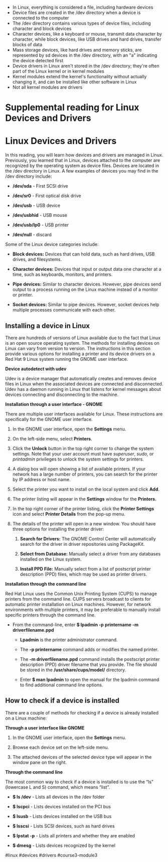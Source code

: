 -   In Linux, everything is considered a file, including hardware devices
-   Device files are created in the /dev directory when a device is connected to the computer
-   The /dev directory contains various types of device files, including character and block devices
-   Character devices, like a keyboard or mouse, transmit data character by character, while block devices, like USB drives and hard drives, transfer blocks of data
-   Mass storage devices, like hard drives and memory sticks, are represented by sd devices in the /dev directory, with an "a" indicating the device detected first
-   Device drivers in Linux aren't stored in the /dev directory; they're often part of the Linux kernel or in kernel modules
-   Kernel modules extend the kernel's functionality without actually changing it, and can be installed like other software in Linux
-   Not all kernel modules are drivers

# Supplemental reading for Linux Devices and Drivers

# Linux Devices and Drivers

In this reading, you will learn how devices and drivers are managed in Linux. Previously, you learned that in Linux, devices attached to the computer are recognized by the operating system as device files. Devices are located in the /dev directory in Linux. A few examples of devices you may find in the /dev directory include:

-   **/dev/sda** - First SCSI drive
    
-   **/dev/sr0** - First optical disk drive 
    
-   **/dev/usb** - USB device
    
-   **/dev/usbhid** - USB mouse
    
-   **/dev/usb/lp0** - USB printer
    
-   **/dev/null** - discard
    

Some of the Linux device categories include:

-   **Block devices:** Devices that can hold data, such as hard drives, USB drives, and filesystems.
    
-   **Character devices:** Devices that input or output data one character at a time, such as keyboards, monitors, and printers. 
    
-   **Pipe devices:** Similar to character devices. However, pipe devices send output to a process running on the Linux machine instead of a monitor or printer.
    
-   **Socket devices:** Similar to pipe devices. However, socket devices help multiple processes communicate with each other.
    

## Installing a device in Linux

There are hundreds of versions of Linux available due to the fact that Linux is an open source operating system. The methods for installing devices on Linux can vary from version to version. The instructions in this section provide various options for installing a printer and its device drivers on a Red Hat 9 Linux system running the GNOME user interface.

**Device autodetect with udev**

Udev is a device manager that automatically creates and removes device files in Linux when the associated devices are connected and disconnected. Udev has a daemon running in Linux that listens for kernel messages about devices connecting and disconnecting to the machine.

**Installation through a user interface - GNOME**

There are multiple user interfaces available for Linux. These instructions are specifically for the GNOME user interface. 

1.  In the GNOME user interface, open the **Settings** menu.
    
2.  On the left-side menu, select **Printers**.
    
3.  Click the **Unlock** button in the top right corner to change the system settings. Note that your user account must have _superuser_, _sudo,_ or _printadmin_ privileges to unlock the system settings for printers. 
    
4.  A dialog box will open showing a list of available printers. If your network has a large number of printers, you can search for the printer by IP address or host name. 
    
5.  Select the printer you want to install on the local system and click **Add**.
    
6.  The printer listing will appear in the **Settings** window for the **Printers.** 
    
7.  In the top right corner of the printer listing, click the **Printer Settings** icon and select **Printer Details** from the pop-up menu. 
    
8.  The details of the printer will open in a new window. You should have three options for installing the printer driver:
    
    1.  **Search for Drivers:** The GNOME Control Center will automatically search for the driver in driver repositories using PackageKit.
        
    2.  **Select from Database:** Manually select a driver from any databases installed on the Linux system.
        
    3.  **Install PPD File:** Manually select from a list of postscript printer description (PPD) files, which may be used as printer drivers.
        

**Installation through the command line**

Red Hat Linux uses the Common Unix Printing System (CUPS) to manage printers from the command line. CUPS servers broadcast to clients for automatic printer installation on Linux machines. However, for network environments with multiple printers, it may be preferable to manually install specific printers through the command line. 

-   From the command-line, enter **$ lpadmin -p** **printername -m driverfilename.ppd** 
    
    -   **Lpadmin** is the printer administrator command.
        
    -   The **-p printername** command adds or modifies the named printer. 
        
    -   The **-m driverfilename.ppd** command installs the postscript printer description (PPD) driver filename that you provide. The file should be stored in the **/usr/share/cups/model/** directory.
        
    -   Enter **$ man lpadmin** to open the manual for the lpadmin command to find additional command line options.
        

## How to check if a device is installed

There are a couple of methods for checking if a device is already installed on a Linux machine:

**Through a user interface like GNOME**

1.  In the GNOME user interface, open the **Settings** menu.
    
2.  Browse each device set on the left-side menu. 
    
3.  The attached devices of the selected device type will appear in the window pane on the right.
    

**Through the command line**

The most common way to check if a device is installed is to use the “ls” (lowercase L and S) command, which means “list”. 

-   **$ ls /dev** - Lists all devices in the /dev folder 
    
-   **$ lscpci** - Lists devices installed on the PCI bus 
    
-   **$ lsusb** - Lists devices installed on the USB bus
    
-   **$ lsscsi** - Lists SCSI devices, such as hard drives
    
-   **$ lpstat -p** - Lists all printers and whether they are enabled
    
-   **$ dmesg** - Lists devices recognized by the kernel

#linux #devices #drivers #course3-module3 